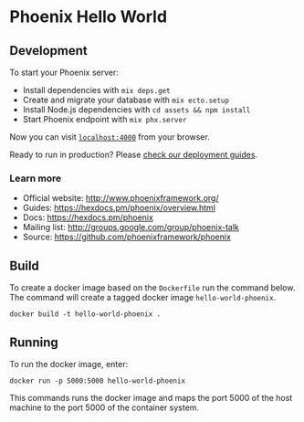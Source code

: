 # Phoenix Hello World

## Development

To start your Phoenix server:

  * Install dependencies with `mix deps.get`
  * Create and migrate your database with `mix ecto.setup`
  * Install Node.js dependencies with `cd assets && npm install`
  * Start Phoenix endpoint with `mix phx.server`

Now you can visit [`localhost:4000`](http://localhost:4000) from your browser.

Ready to run in production? Please [check our deployment guides](https://hexdocs.pm/phoenix/deployment.html).

### Learn more

  * Official website: http://www.phoenixframework.org/
  * Guides: https://hexdocs.pm/phoenix/overview.html
  * Docs: https://hexdocs.pm/phoenix
  * Mailing list: http://groups.google.com/group/phoenix-talk
  * Source: https://github.com/phoenixframework/phoenix

## Build

To create a docker image based on the `Dockerfile` run the command below.
The command will create a tagged docker image `hello-world-phoenix`.

```
docker build -t hello-world-phoenix .
```

## Running 

To run the docker image, enter:

```
docker run -p 5000:5000 hello-world-phoenix
```

This commands runs the docker image and maps the port 5000 of the host machine
to the port 5000 of the container system.

